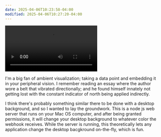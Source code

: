 ```yaml
---
date: 2025-04-06T10:23:58-04:00
modified: 2025-04-06T10:27:20-04:00
---
```


![](http://res.cloudinary.com/ejf/video/upload/v1743949415/webhook-demo.mp4)

I'm a big fan of ambient visualization; taking a data point and embedding it in your peripheral vision. I remember reading an essay where the author wore a belt that vibrated directionally; and he found himself innately not getting lost with the constant indicator of north being applied indirectly.

I think there's probably something similar there to be done with a desktop background, and so I wanted to lay the groundwork. This is a node js web server that runs on your Mac OS computer, and after being granted permissions, it will change your desktop background to whatever color the webhook receives. While the server is running, this theoretically lets any application change the desktop bacgkround on-the-fly, which is fun.
